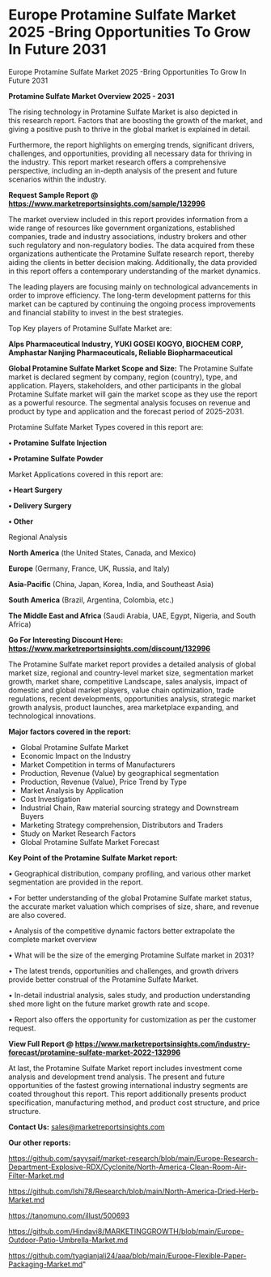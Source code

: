 # Europe Protamine Sulfate Market 2025 -Bring Opportunities To Grow In Future 2031
Europe Protamine Sulfate Market 2025 -Bring Opportunities To Grow In Future 2031

<Strong> Protamine Sulfate Market Overview 2025 - 2031</strong>

The rising technology in Protamine Sulfate Market is also depicted in this research report. Factors that are boosting the growth of the market, and giving a positive push to thrive in the global market is explained in detail.

Furthermore, the report highlights on emerging trends, significant drivers, challenges, and opportunities, providing all necessary data for thriving in the industry. This report market research offers a comprehensive perspective, including an in-depth analysis of the present and future scenarios within the industry.

<strong>Request Sample Report @ <a href=https://www.marketreportsinsights.com/sample/132996>https://www.marketreportsinsights.com/sample/132996</a></strong>

The market overview included in this report provides information from a wide range of resources like government organizations, established companies, trade and industry associations, industry brokers and other such regulatory and non-regulatory bodies. The data acquired from these organizations authenticate the Protamine Sulfate research report, thereby aiding the clients in better decision making. Additionally, the data provided in this report offers a contemporary understanding of the market dynamics.

The leading players are focusing mainly on technological advancements in order to improve efficiency. The long-term development patterns for this market can be captured by continuing the ongoing process improvements and financial stability to invest in the best strategies.

Top Key players of Protamine Sulfate Market are:

<strong>Alps Pharmaceutical Industry, YUKI GOSEI KOGYO, BIOCHEM CORP, Amphastar Nanjing Pharmaceuticals, Reliable Biopharmaceutical</strong>

<strong><b>Global Protamine Sulfate Market Scope and Size:</b></strong>
The Protamine Sulfate market is declared segment by company, region (country), type, and application. Players, stakeholders, and other participants in the global Protamine Sulfate market will gain the market scope as they use the report as a powerful resource. The segmental analysis focuses on revenue and product by type and application and the forecast period of 2025-2031.

Protamine Sulfate Market Types covered in this report are:

<strong>• Protamine Sulfate Injection

• Protamine Sulfate Powder</strong>

Market Applications covered in this report are:

<strong>• Heart Surgery

• Delivery Surgery

• Other</strong> 

Regional Analysis

<strong>North America</strong> (the United States, Canada, and Mexico)

<strong>Europe</strong> (Germany, France, UK, Russia, and Italy)

<strong>Asia-Pacific</strong> (China, Japan, Korea, India, and Southeast Asia)

<strong>South America</strong> (Brazil, Argentina, Colombia, etc.)

<strong>The Middle East and Africa</strong> (Saudi Arabia, UAE, Egypt, Nigeria, and South Africa)

<strong>Go For Interesting Discount Here: <a href=https://www.marketreportsinsights.com/discount/132996>https://www.marketreportsinsights.com/discount/132996</a></strong>

The Protamine Sulfate market report provides a detailed analysis of global market size, regional and country-level market size, segmentation market growth, market share, competitive Landscape, sales analysis, impact of domestic and global market players, value chain optimization, trade regulations, recent developments, opportunities analysis, strategic market growth analysis, product launches, area marketplace expanding, and technological innovations.

<strong><b>Major factors covered in the report:</b></strong>
<ul>
  <li>Global Protamine Sulfate Market </li>
  <li>Economic Impact on the Industry</li>
  <li>Market Competition in terms of Manufacturers</li>
  <li>Production, Revenue (Value) by geographical segmentation</li>
  <li>Production, Revenue (Value), Price Trend by Type</li>
  <li>Market Analysis by Application</li>
  <li>Cost Investigation</li>
  <li>Industrial Chain, Raw material sourcing strategy and Downstream Buyers</li>
  <li>Marketing Strategy comprehension, Distributors and Traders</li>
  <li>Study on Market Research Factors</li>
  <li>Global Protamine Sulfate Market Forecast</li>
</ul>

<strong><b>Key Point of the Protamine Sulfate Market report:</b></strong>

• Geographical distribution, company profiling, and various other market segmentation are provided in the report.

• For better understanding of the global Protamine Sulfate market status, the accurate market valuation which comprises of size, share, and revenue are also covered.

• Analysis of the competitive dynamic factors better extrapolate the complete market overview

• What will be the size of the emerging Protamine Sulfate market in 2031?

• The latest trends, opportunities and challenges, and growth drivers provide better construal of the Protamine Sulfate Market.

• In-detail industrial analysis, sales study, and production understanding shed more light on the future market growth rate and scope.

• Report also offers the opportunity for customization as per the customer request.

<strong><b>View Full Report @ <a href=https://www.marketreportsinsights.com/industry-forecast/protamine-sulfate-market-2022-132996>https://www.marketreportsinsights.com/industry-forecast/protamine-sulfate-market-2022-132996</a></b></strong>


At last, the Protamine Sulfate Market report includes investment come analysis and development trend analysis. The present and future opportunities of the fastest growing international industry segments are coated throughout this report. This report additionally presents product specification, manufacturing method, and product cost structure, and price structure.

<strong>Contact Us:</strong>
sales@marketreportsinsights.com

<strong>Our other reports:</strong>

<a href=https://github.com/sayysaif/market-research/blob/main/Europe-Research-Department-Explosive-RDX/Cyclonite/North-America-Clean-Room-Air-Filter-Market.md>https://github.com/sayysaif/market-research/blob/main/Europe-Research-Department-Explosive-RDX/Cyclonite/North-America-Clean-Room-Air-Filter-Market.md</a>

<a href=https://github.com/Ishi78/Research/blob/main/North-America-Dried-Herb-Market.md>https://github.com/Ishi78/Research/blob/main/North-America-Dried-Herb-Market.md</a>

<a href=https://tanomuno.com/illust/500693>https://tanomuno.com/illust/500693</a>

<a href=https://github.com/Hindavi8/MARKETINGGROWTH/blob/main/Europe-Outdoor-Patio-Umbrella-Market.md>https://github.com/Hindavi8/MARKETINGGROWTH/blob/main/Europe-Outdoor-Patio-Umbrella-Market.md</a>

<a href=https://github.com/tyagianjali24/aaa/blob/main/Europe-Flexible-Paper-Packaging-Market.md>https://github.com/tyagianjali24/aaa/blob/main/Europe-Flexible-Paper-Packaging-Market.md</a>"
